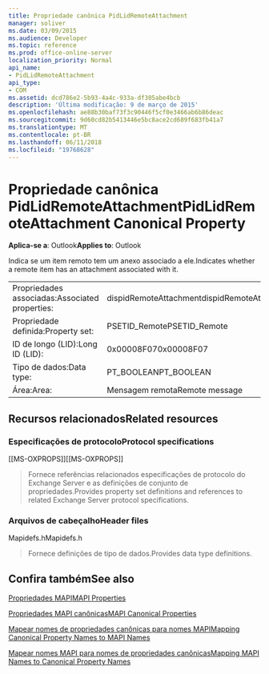 ```yaml
---
title: Propriedade canônica PidLidRemoteAttachment
manager: soliver
ms.date: 03/09/2015
ms.audience: Developer
ms.topic: reference
ms.prod: office-online-server
localization_priority: Normal
api_name:
- PidLidRemoteAttachment
api_type:
- COM
ms.assetid: dcd786e2-5b93-4a4c-933a-df305abe4bcb
description: 'Última modificação: 9 de março de 2015'
ms.openlocfilehash: ae88b30baf73f3c90446f5cf0e3466ab6b86deac
ms.sourcegitcommit: 9d60cd82b5413446e5bc8ace2cd689f683fb41a7
ms.translationtype: MT
ms.contentlocale: pt-BR
ms.lasthandoff: 06/11/2018
ms.locfileid: "19768628"
---
```

# <a name="pidlidremoteattachment-canonical-property"></a><span data-ttu-id="4c7b1-103">Propriedade canônica PidLidRemoteAttachment</span><span class="sxs-lookup"><span data-stu-id="4c7b1-103">PidLidRemoteAttachment Canonical Property</span></span>

  
  
<span data-ttu-id="4c7b1-104">**Aplica-se a**: Outlook</span><span class="sxs-lookup"><span data-stu-id="4c7b1-104">**Applies to**: Outlook</span></span> 
  
<span data-ttu-id="4c7b1-105">Indica se um item remoto tem um anexo associado a ele.</span><span class="sxs-lookup"><span data-stu-id="4c7b1-105">Indicates whether a remote item has an attachment associated with it.</span></span>
  
|||
|:-----|:-----|
|<span data-ttu-id="4c7b1-106">Propriedades associadas:</span><span class="sxs-lookup"><span data-stu-id="4c7b1-106">Associated properties:</span></span>  <br/> |<span data-ttu-id="4c7b1-107">dispidRemoteAttachment</span><span class="sxs-lookup"><span data-stu-id="4c7b1-107">dispidRemoteAttachment</span></span>  <br/> |
|<span data-ttu-id="4c7b1-108">Propriedade definida:</span><span class="sxs-lookup"><span data-stu-id="4c7b1-108">Property set:</span></span>  <br/> |<span data-ttu-id="4c7b1-109">PSETID_Remote</span><span class="sxs-lookup"><span data-stu-id="4c7b1-109">PSETID_Remote</span></span>  <br/> |
|<span data-ttu-id="4c7b1-110">ID de longo (LID):</span><span class="sxs-lookup"><span data-stu-id="4c7b1-110">Long ID (LID):</span></span>  <br/> |<span data-ttu-id="4c7b1-111">0x00008F07</span><span class="sxs-lookup"><span data-stu-id="4c7b1-111">0x00008F07</span></span>  <br/> |
|<span data-ttu-id="4c7b1-112">Tipo de dados:</span><span class="sxs-lookup"><span data-stu-id="4c7b1-112">Data type:</span></span>  <br/> |<span data-ttu-id="4c7b1-113">PT_BOOLEAN</span><span class="sxs-lookup"><span data-stu-id="4c7b1-113">PT_BOOLEAN</span></span>  <br/> |
|<span data-ttu-id="4c7b1-114">Área:</span><span class="sxs-lookup"><span data-stu-id="4c7b1-114">Area:</span></span>  <br/> |<span data-ttu-id="4c7b1-115">Mensagem remota</span><span class="sxs-lookup"><span data-stu-id="4c7b1-115">Remote message</span></span>  <br/> |
   
## <a name="related-resources"></a><span data-ttu-id="4c7b1-116">Recursos relacionados</span><span class="sxs-lookup"><span data-stu-id="4c7b1-116">Related resources</span></span>

### <a name="protocol-specifications"></a><span data-ttu-id="4c7b1-117">Especificações de protocolo</span><span class="sxs-lookup"><span data-stu-id="4c7b1-117">Protocol specifications</span></span>

<span data-ttu-id="4c7b1-118">[[MS-OXPROPS]]</span><span class="sxs-lookup"><span data-stu-id="4c7b1-118">[[MS-OXPROPS]]</span></span> 
  
> <span data-ttu-id="4c7b1-119">Fornece referências relacionados especificações de protocolo do Exchange Server e as definições de conjunto de propriedades.</span><span class="sxs-lookup"><span data-stu-id="4c7b1-119">Provides property set definitions and references to related Exchange Server protocol specifications.</span></span>
    
### <a name="header-files"></a><span data-ttu-id="4c7b1-120">Arquivos de cabeçalho</span><span class="sxs-lookup"><span data-stu-id="4c7b1-120">Header files</span></span>

<span data-ttu-id="4c7b1-121">Mapidefs.h</span><span class="sxs-lookup"><span data-stu-id="4c7b1-121">Mapidefs.h</span></span>
  
> <span data-ttu-id="4c7b1-122">Fornece definições de tipo de dados.</span><span class="sxs-lookup"><span data-stu-id="4c7b1-122">Provides data type definitions.</span></span>
    
## <a name="see-also"></a><span data-ttu-id="4c7b1-123">Confira também</span><span class="sxs-lookup"><span data-stu-id="4c7b1-123">See also</span></span>



[<span data-ttu-id="4c7b1-124">Propriedades MAPI</span><span class="sxs-lookup"><span data-stu-id="4c7b1-124">MAPI Properties</span></span>](mapi-properties.md)
  
[<span data-ttu-id="4c7b1-125">Propriedades MAPI canônicas</span><span class="sxs-lookup"><span data-stu-id="4c7b1-125">MAPI Canonical Properties</span></span>](mapi-canonical-properties.md)
  
[<span data-ttu-id="4c7b1-126">Mapear nomes de propriedades canônicas para nomes MAPI</span><span class="sxs-lookup"><span data-stu-id="4c7b1-126">Mapping Canonical Property Names to MAPI Names</span></span>](mapping-canonical-property-names-to-mapi-names.md)
  
[<span data-ttu-id="4c7b1-127">Mapear nomes MAPI para nomes de propriedades canônicas</span><span class="sxs-lookup"><span data-stu-id="4c7b1-127">Mapping MAPI Names to Canonical Property Names</span></span>](mapping-mapi-names-to-canonical-property-names.md)

